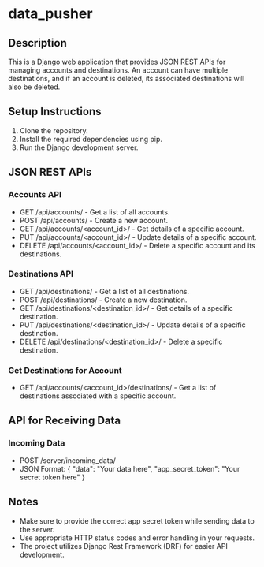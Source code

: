 # data_pusher

## Description
This is a Django web application that provides JSON REST APIs for managing accounts and destinations. An account can have multiple destinations, and if an account is deleted, its associated destinations will also be deleted.

## Setup Instructions
1. Clone the repository.
2. Install the required dependencies using pip.
3. Run the Django development server.

## JSON REST APIs
### Accounts API
- GET /api/accounts/ - Get a list of all accounts.
- POST /api/accounts/ - Create a new account.
- GET /api/accounts/<account_id>/ - Get details of a specific account.
- PUT /api/accounts/<account_id>/ - Update details of a specific account.
- DELETE /api/accounts/<account_id>/ - Delete a specific account and its destinations.

### Destinations API
- GET /api/destinations/ - Get a list of all destinations.
- POST /api/destinations/ - Create a new destination.
- GET /api/destinations/<destination_id>/ - Get details of a specific destination.
- PUT /api/destinations/<destination_id>/ - Update details of a specific destination.
- DELETE /api/destinations/<destination_id>/ - Delete a specific destination.

### Get Destinations for Account
- GET /api/accounts/<account_id>/destinations/ - Get a list of destinations associated with a specific account.

## API for Receiving Data
### Incoming Data
- POST /server/incoming_data/
- JSON Format:
  {
    "data": "Your data here",
    "app_secret_token": "Your secret token here"
  }

## Notes
- Make sure to provide the correct app secret token while sending data to the server.
- Use appropriate HTTP status codes and error handling in your requests.
- The project utilizes Django Rest Framework (DRF) for easier API development.
